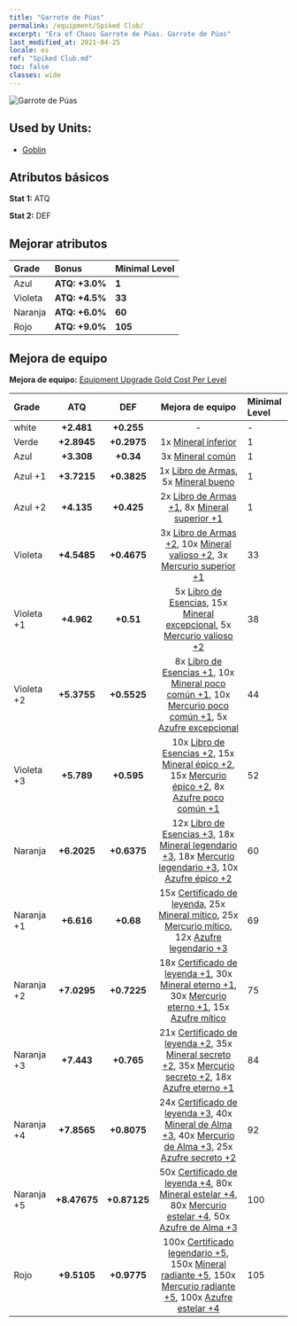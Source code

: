 ```yaml
---
title: "Garrote de Púas"
permalink: /equipment/Spiked Club/
excerpt: "Era of Chaos Garrote de Púas. Garrote de Púas"
last_modified_at: 2021-04-25
locale: es
ref: "Spiked Club.md"
toc: false
classes: wide
---
```


  ![Garrote de Púas](/images/e/e_4011.png)

## Used by Units:

* [Goblin](/es/units/Goblin/) 


## Atributos básicos
 **Stat 1:** ATQ

 **Stat 2:** DEF

## Mejorar atributos

  |     Grade    |   Bonus | Minimal Level | 
  |:-------------|:--------|:--------------| 
  | Azul | **ATQ: +3.0%** | **1** | 
  | Violeta | **ATQ: +4.5%** | **33** | 
  | Naranja | **ATQ: +6.0%** | **60** | 
  | Rojo | **ATQ: +9.0%** | **105** | 


## Mejora de equipo
 **Mejora de equipo:** [Equipment Upgrade Gold Cost Per Level](/equipment/EquipmentUpgradeCostPerLevel/) 

  |          Grade      | ATQ | DEF | Mejora de equipo | Minimal Level |
  |:--------------------|:---------:|:---------:|:----------------:|:--------------|
  | white | **+2.481** | **+0.255** | - | - |
  | Verde | **+2.8945** | **+0.2975** | 1x [Mineral inferior](/ItemsES/mat_1/) | 1 |
  | Azul | **+3.308** | **+0.34** | 3x [Mineral común](/ItemsES/mat_6/) | 1 |
  | Azul +1 | **+3.7215** | **+0.3825** | 1x [Libro de Armas](/ItemsES/mat_18/), 5x [Mineral bueno](/ItemsES/mat_12/) | 1 |
  | Azul +2 | **+4.135** | **+0.425** | 2x [Libro de Armas +1](/ItemsES/mat_25/), 8x [Mineral superior +1](/ItemsES/mat_19/) | 1 |
  | Violeta | **+4.5485** | **+0.4675** | 3x [Libro de Armas +2](/ItemsES/mat_32/), 10x [Mineral valioso +2](/ItemsES/mat_26/), 3x [Mercurio superior +1](/ItemsES/mat_21/) | 33 |
  | Violeta +1 | **+4.962** | **+0.51** | 5x [Libro de Esencias](/ItemsES/mat_39/), 15x [Mineral excepcional](/ItemsES/mat_33/), 5x [Mercurio valioso +2](/ItemsES/mat_28/) | 38 |
  | Violeta +2 | **+5.3755** | **+0.5525** | 8x [Libro de Esencias +1](/ItemsES/mat_46/), 10x [Mineral poco común +1](/ItemsES/mat_40/), 10x [Mercurio poco común +1](/ItemsES/mat_42/), 5x [Azufre excepcional](/ItemsES/mat_36/) | 44 |
  | Violeta +3 | **+5.789** | **+0.595** | 10x [Libro de Esencias +2](/ItemsES/mat_53/), 15x [Mineral épico +2](/ItemsES/mat_47/), 15x [Mercurio épico +2](/ItemsES/mat_49/), 8x [Azufre poco común +1](/ItemsES/mat_43/) | 52 |
  | Naranja | **+6.2025** | **+0.6375** | 12x [Libro de Esencias +3](/ItemsES/mat_60/), 18x [Mineral legendario +3](/ItemsES/mat_54/), 18x [Mercurio legendario +3](/ItemsES/mat_56/), 10x [Azufre épico +2](/ItemsES/mat_50/) | 60 |
  | Naranja +1 | **+6.616** | **+0.68** | 15x [Certificado de leyenda](/ItemsES/mat_67/), 25x [Mineral mítico](/ItemsES/mat_61/), 25x [Mercurio mítico](/ItemsES/mat_63/), 12x [Azufre legendario +3](/ItemsES/mat_57/) | 69 |
  | Naranja +2 | **+7.0295** | **+0.7225** | 18x [Certificado de leyenda +1](/ItemsES/mat_74/), 30x [Mineral eterno +1](/ItemsES/mat_68/), 30x [Mercurio eterno +1](/ItemsES/mat_70/), 15x [Azufre mítico](/ItemsES/mat_64/) | 75 |
  | Naranja +3 | **+7.443** | **+0.765** | 21x [Certificado de leyenda +2](/ItemsES/mat_81/), 35x [Mineral secreto +2](/ItemsES/mat_75/), 35x [Mercurio secreto +2](/ItemsES/mat_77/), 18x [Azufre eterno +1](/ItemsES/mat_71/) | 84 |
  | Naranja +4 | **+7.8565** | **+0.8075** | 24x [Certificado de leyenda +3](/ItemsES/mat_88/), 40x [Mineral de Alma +3](/ItemsES/mat_82/), 40x [Mercurio de Alma +3](/ItemsES/mat_84/), 25x [Azufre secreto +2](/ItemsES/mat_78/) | 92 |
  | Naranja +5 | **+8.47675** | **+0.87125** | 50x [Certificado de leyenda +4](/ItemsES/mat_95/), 80x [Mineral estelar +4](/ItemsES/mat_89/), 80x [Mercurio estelar +4](/ItemsES/mat_91/), 50x [Azufre de Alma +3](/ItemsES/mat_85/) | 100 |
  | Rojo | **+9.5105** | **+0.9775** | 100x [Certificado legendario +5](/ItemsES/mat_102/), 150x [Mineral radiante +5](/ItemsES/mat_96/), 150x [Mercurio radiante +5](/ItemsES/mat_98/), 100x [Azufre estelar +4](/ItemsES/mat_92/) | 105 |

